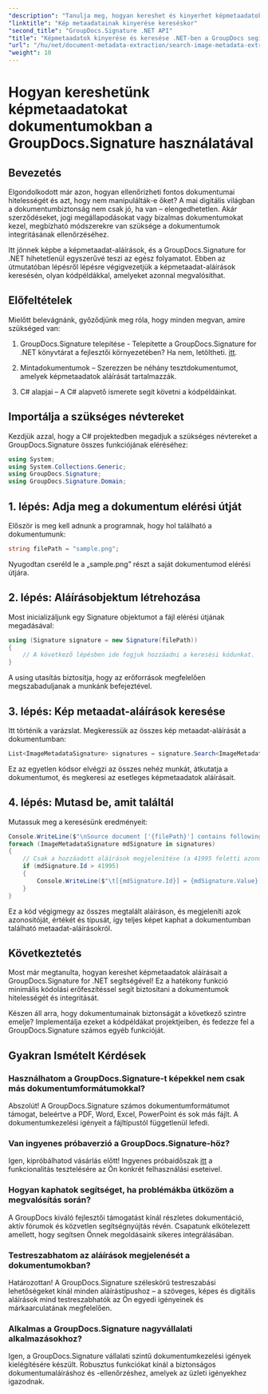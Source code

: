 ```yaml
---
"description": "Tanulja meg, hogyan kereshet és kinyerhet képmetaadatokat tartalmazó aláírásokat dokumentumokban a GroupDocs.Signature for .NET segítségével. Növelje a dokumentumok biztonságát és hitelességét perceken belül."
"linktitle": "Kép metaadatainak kinyerése kereséskor"
"second_title": "GroupDocs.Signature .NET API"
"title": "Képmetaadatok kinyerése és keresése .NET-ben a GroupDocs segítségével"
"url": "/hu/net/document-metadata-extraction/search-image-metadata-extraction/"
"weight": 10
---
```


# Hogyan kereshetünk képmetaadatokat dokumentumokban a GroupDocs.Signature használatával

## Bevezetés

Elgondolkodott már azon, hogyan ellenőrizheti fontos dokumentumai hitelességét és azt, hogy nem manipulálták-e őket? A mai digitális világban a dokumentumbiztonság nem csak jó, ha van – elengedhetetlen. Akár szerződéseket, jogi megállapodásokat vagy bizalmas dokumentumokat kezel, megbízható módszerekre van szüksége a dokumentumok integritásának ellenőrzéséhez.

Itt jönnek képbe a képmetaadat-aláírások, és a GroupDocs.Signature for .NET hihetetlenül egyszerűvé teszi az egész folyamatot. Ebben az útmutatóban lépésről lépésre végigvezetjük a képmetaadat-aláírások keresésén, olyan kódpéldákkal, amelyeket azonnal megvalósíthat.

## Előfeltételek

Mielőtt belevágnánk, győződjünk meg róla, hogy minden megvan, amire szükséged van:

1. GroupDocs.Signature telepítése - Telepítette a GroupDocs.Signature for .NET könyvtárat a fejlesztői környezetében? Ha nem, letöltheti. [itt](https://releases.groupdocs.com/signature/net/).

2. Mintadokumentumok – Szerezzen be néhány tesztdokumentumot, amelyek képmetaadatok aláírását tartalmazzák.

3. C# alapjai – A C# alapvető ismerete segít követni a kódpéldáinkat.

## Importálja a szükséges névtereket

Kezdjük azzal, hogy a C# projektedben megadjuk a szükséges névtereket a GroupDocs.Signature összes funkciójának eléréséhez:

```csharp
using System;
using System.Collections.Generic;
using GroupDocs.Signature;
using GroupDocs.Signature.Domain;
```

## 1. lépés: Adja meg a dokumentum elérési útját

Először is meg kell adnunk a programnak, hogy hol található a dokumentumunk:

```csharp
string filePath = "sample.png";
```

Nyugodtan cseréld le a „sample.png” részt a saját dokumentumod elérési útjára.

## 2. lépés: Aláírásobjektum létrehozása

Most inicializáljunk egy Signature objektumot a fájl elérési útjának megadásával:

```csharp
using (Signature signature = new Signature(filePath))
{
    // A következő lépésben ide fogjuk hozzáadni a keresési kódunkat.
}
```

A using utasítás biztosítja, hogy az erőforrások megfelelően megszabaduljanak a munkánk befejeztével.

## 3. lépés: Kép metaadat-aláírások keresése

Itt történik a varázslat. Megkeressük az összes kép metaadat-aláírását a dokumentumban:

```csharp
List<ImageMetadataSignature> signatures = signature.Search<ImageMetadataSignature>(SignatureType.Metadata);
```

Ez az egyetlen kódsor elvégzi az összes nehéz munkát, átkutatja a dokumentumot, és megkeresi az esetleges képmetaadatok aláírásait.

## 4. lépés: Mutasd be, amit találtál

Mutassuk meg a keresésünk eredményeit:

```csharp
Console.WriteLine($"\nSource document ['{filePath}'] contains following signatures.");
foreach (ImageMetadataSignature mdSignature in signatures)
{
    // Csak a hozzáadott aláírások megjelenítése (a 41995 feletti azonosítók egyéni aláírások)
    if (mdSignature.Id > 41995)
    {
        Console.WriteLine($"\t[{mdSignature.Id}] = {mdSignature.Value} ({mdSignature.Type})");
    }
}
```

Ez a kód végigmegy az összes megtalált aláíráson, és megjeleníti azok azonosítóját, értékét és típusát, így teljes képet kaphat a dokumentumban található metaadat-aláírásokról.

## Következtetés

Most már megtanulta, hogyan kereshet képmetaadatok aláírásait a GroupDocs.Signature for .NET segítségével! Ez a hatékony funkció minimális kódolási erőfeszítéssel segít biztosítani a dokumentumok hitelességét és integritását.

Készen áll arra, hogy dokumentumainak biztonságát a következő szintre emelje? Implementálja ezeket a kódpéldákat projektjeiben, és fedezze fel a GroupDocs.Signature számos egyéb funkcióját.

## Gyakran Ismételt Kérdések

### Használhatom a GroupDocs.Signature-t képekkel nem csak más dokumentumformátumokkal?

Abszolút! A GroupDocs.Signature számos dokumentumformátumot támogat, beleértve a PDF, Word, Excel, PowerPoint és sok más fájlt. A dokumentumkezelési igényeit a fájltípustól függetlenül lefedi.

### Van ingyenes próbaverzió a GroupDocs.Signature-höz?

Igen, kipróbálhatod vásárlás előtt! Ingyenes próbaidőszak [itt](https://releases.groupdocs.com/) a funkcionalitás tesztelésére az Ön konkrét felhasználási eseteivel.

### Hogyan kaphatok segítséget, ha problémákba ütközöm a megvalósítás során?

A GroupDocs kiváló fejlesztői támogatást kínál részletes dokumentáció, aktív fórumok és közvetlen segítségnyújtás révén. Csapatunk elkötelezett amellett, hogy segítsen Önnek megoldásaink sikeres integrálásában.

### Testreszabhatom az aláírások megjelenését a dokumentumokban?

Határozottan! A GroupDocs.Signature széleskörű testreszabási lehetőségeket kínál minden aláírástípushoz – a szöveges, képes és digitális aláírások mind testreszabhatók az Ön egyedi igényeinek és márkaarculatának megfelelően.

### Alkalmas a GroupDocs.Signature nagyvállalati alkalmazásokhoz?

Igen, a GroupDocs.Signature vállalati szintű dokumentumkezelési igények kielégítésére készült. Robusztus funkciókat kínál a biztonságos dokumentumaláíráshoz és -ellenőrzéshez, amelyek az üzleti igényekhez igazodnak.